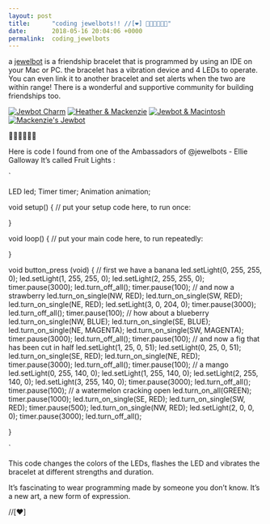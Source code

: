 ```yaml
---
layout: post
title:      "coding jewelbots!! //[❤️] 🍌🍓🍇🥝🍑🍉"
date:       2018-05-16 20:04:06 +0000
permalink:  coding_jewelbots
---
```



a [jewelbot](http://jewelbots.com) is a friendship bracelet that is programmed by using an IDE on your Mac or PC. the bracelet has a vibration device and 4 LEDs to operate. You can even link it to another bracelet and set alerts when the two are within range! There is a wonderful and supportive community for building friendships too.


<p><a href="https://imgur.com/blCeZB3"><img src="https://i.imgur.com/blCeZB3m.jpg" title="Jewbot Charm" /></a>
<a href="https://imgur.com/oOGN2Hw"><img src="https://i.imgur.com/oOGN2Hwm.jpg" title="Heather & Mackenzie" /></a>
<a href="https://imgur.com/wmfC22W"><img src="https://i.imgur.com/wmfC22Wm.jpg" title="Jewbot & Macintosh" /></a>
<a href="https://imgur.com/ae2jKlH"><img src="https://i.imgur.com/ae2jKlHm.jpg" title="Mackenzie's Jewbot" /></a></p>

🍌🍓🍇🥝🍑🍉

Here is code I found from one of the Ambassadors of @jewelbots - Ellie Galloway
It’s called Fruit Lights :

`

LED led;
Timer timer;
Animation animation;

void setup() {
// put your setup code here, to run once:

}

void loop() {
// put your main code here, to run repeatedly:

}

void button_press (void) {
// first we have a banana
led.setLight(0, 255, 255, 0);
led.setLight(1, 255, 255, 0);
led.setLight(2, 255, 255, 0);
timer.pause(3000);
led.turn_off_all();
timer.pause(100);
// and now a strawberry
led.turn_on_single(NW, RED);
led.turn_on_single(SW, RED);
led.turn_on_single(NE, RED);
led.setLight(3, 0, 204, 0);
timer.pause(3000);
led.turn_off_all();
timer.pause(100);
// how about a blueberry
led.turn_on_single(NW, BLUE);
led.turn_on_single(SE, BLUE);
led.turn_on_single(NE, MAGENTA);
led.turn_on_single(SW, MAGENTA);
timer.pause(3000);
led.turn_off_all();
timer.pause(100);
// and now a fig that has been cut in half
led.setLight(1, 25, 0, 51);
led.setLight(0, 25, 0, 51);
led.turn_on_single(SE, RED);
led.turn_on_single(NE, RED);
timer.pause(3000);
led.turn_off_all();
timer.pause(100);
// a mango
led.setLight(0, 255, 140, 0);
led.setLight(1, 255, 140, 0);
led.setLight(2, 255, 140, 0);
led.setLight(3, 255, 140, 0);
timer.pause(3000);
led.turn_off_all();
timer.pause(100);
// a watermelon cracking open
led.turn_on_all(GREEN);
timer.pause(1000);
led.turn_on_single(SE, RED);
led.turn_on_single(SW, RED);
timer.pause(500);
led.turn_on_single(NW, RED);
led.setLight(2, 0, 0, 0);
timer.pause(3000);
led.turn_off_all();

} 

`

This code changes the colors of the LEDs, flashes the LED and vibrates the bracelet at different strengths and duration. 

It’s fascinating to wear programming made by someone you don’t know. It’s a new art, a new form of expression.
 
 //[❤️] 







